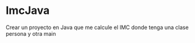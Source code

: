 # ImcJava
Crear un proyecto en Java que me calcule el IMC donde tenga una clase persona y otra main
